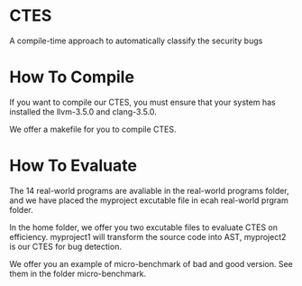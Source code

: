 # CTES
A compile-time approach to automatically classify the security bugs

# How To Compile
If you want to compile our CTES, you must ensure that your system has installed the llvm-3.5.0 and clang-3.5.0.

We offer a makefile for you to compile CTES.

# How To Evaluate
The 14 real-world programs are avaliable in the real-world programs folder, and we have placed the myproject excutable file in ecah real-world prgram folder.

In the home folder, we offer you two excutable files to evaluate CTES on efficiency.
myproject1 will transform the source code into AST, myproject2 is our CTES for bug detection.

We offer you an example of micro-benchmark of bad and good version. See them in the folder
micro-benchmark.



